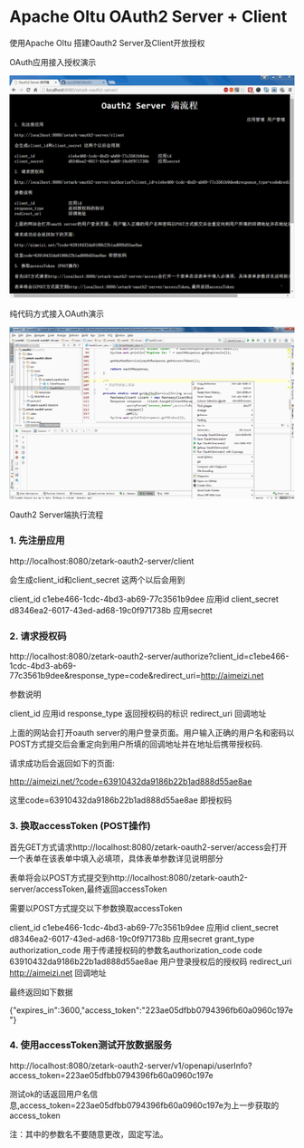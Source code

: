 # Apache Oltu OAuth2 Server + Client


使用Apache Oltu 搭建Oauth2 Server及Client开放授权

OAuth应用接入授权演示

![](oauth2.gif)

纯代码方式接入OAuth演示

![](oauth2-client.gif)


Oauth2 Server端执行流程

### 1. 先注册应用

http://localhost:8080/zetark-oauth2-server/client

会生成client_id和client_secret 这两个以后会用到

client_id               c1ebe466-1cdc-4bd3-ab69-77c3561b9dee    应用id
client_secret           d8346ea2-6017-43ed-ad68-19c0f971738b    应用secret

### 2. 请求授权码

http://localhost:8080/zetark-oauth2-server/authorize?client_id=c1ebe466-1cdc-4bd3-ab69-77c3561b9dee&response_type=code&redirect_uri=http://aimeizi.net

参数说明

client_id               应用id
response_type           返回授权码的标识
redirect_uri            回调地址

上面的网站会打开oauth server的用户登录页面。用户输入正确的用户名和密码以POST方式提交后会重定向到用户所填的回调地址并在地址后携带授权码.

请求成功后会返回如下的页面:

http://aimeizi.net/?code=63910432da9186b22b1ad888d55ae8ae

这里code=63910432da9186b22b1ad888d55ae8ae 即授权码

### 3. 换取accessToken (POST操作)

首先GET方式请求http://localhost:8080/zetark-oauth2-server/access会打开一个表单在该表单中填入必填项，具体表单参数详见说明部分

表单将会以POST方式提交到http://localhost:8080/zetark-oauth2-server/accessToken,最终返回accessToken

需要以POST方式提交以下参数换取accessToken

client_id       c1ebe466-1cdc-4bd3-ab69-77c3561b9dee            应用id
client_secret   d8346ea2-6017-43ed-ad68-19c0f971738b            应用secret
grant_type      authorization_code                              用于传递授权码的参数名authorization_code
code            63910432da9186b22b1ad888d55ae8ae                用户登录授权后的授权码
redirect_uri    http://aimeizi.net                              回调地址

最终返回如下数据

{"expires_in":3600,"access_token":"223ae05dfbb0794396fb60a0960c197e"}

### 4. 使用accessToken测试开放数据服务

http://localhost:8080/zetark-oauth2-server/v1/openapi/userInfo?access_token=223ae05dfbb0794396fb60a0960c197e

测试ok的话返回用户名信息,access_token=223ae05dfbb0794396fb60a0960c197e为上一步获取的access_token

注：其中的参数名不要随意更改，固定写法。